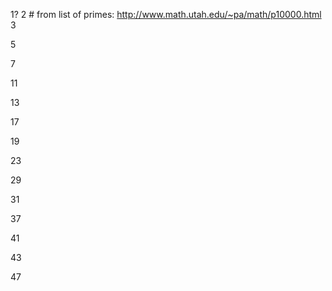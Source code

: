 1?
2     # from list of primes: http://www.math.utah.edu/~pa/math/p10000.html
3

5

7



11

13



17

19



23





29

31





37



41

43



47

